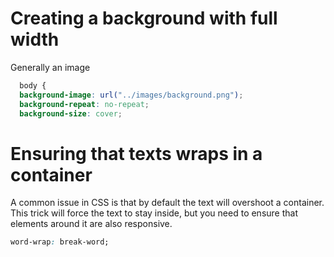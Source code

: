 # Creating a background with full width

Generally an image

```css
  body {
  background-image: url("../images/background.png");
  background-repeat: no-repeat;
  background-size: cover; 
```

# Ensuring that texts wraps in a container

A common issue in CSS is that by default the text will overshoot a container. This trick will force the text to stay inside, but you need to ensure that elements around it are also responsive. 

```css
word-wrap: break-word;  
```
